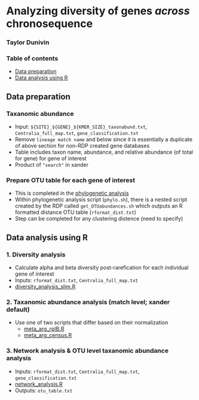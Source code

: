 # Analyzing diversity of genes *across* chronosequence
### Taylor Dunivin

### Table of contents
* [Data preparation](https://github.com/ShadeLab/Xander_arsenic/tree/master/diversity_analysis#data-preparation)
* [Data analysis using R](https://github.com/ShadeLab/Xander_arsenic/tree/master/diversity_analysis#data-analysis-using-r)

## Data preparation
### Taxanomic abundance
 * Input: ```${SITE}_${GENE}_${KMER_SIZE}_taxonabund.txt```, `Centralia_full_map.txt`, `gene_classification.txt`
 * Remove `lineage match name` and below since it is essentially a duplicate of above section for non-RDP created gene databases
 * Table includes taxon name, abundance, and relative abundance (of total for gene) for gene of interest
 * Product of ` "search" ` in xander

### Prepare OTU table for each gene of interest
* This is completed in the [phylogenetic analysis](https://github.com/ShadeLab/Xander_arsenic/tree/master/phylogenetic_analysis)
* Within phylogenetic analysis script (`phylo.sh`), there is a nested script created by the RDP called `get_OTUabundances.sh` which outputs an R formatted distance OTU table (`rformat_dist.txt`)
* Step can be completed for any clustering distence (need to specify)

## Data analysis using R 
### 1. Diversity analysis
* Calculate alpha and beta diversity post-rarefication for each individual gene of interest
* Inputs: `rformat_dist.txt`, `Centralia_full_map.txt`
* [diversity_analysis_slim.R](https://github.com/ShadeLab/Xander_arsenic/blob/master/diversity_analysis/diversity_analysis_slim.R)


### 2. Taxanomic abundance analysis (match level; xander default)
* Use one of two scripts that differ based on their normalization
    * [meta_arg_rplB.R](https://github.com/ShadeLab/Xander_arsenic/blob/master/diversity_analysis/meta_arg_rplB.R)
    * [meta_arg_census.R](https://github.com/ShadeLab/Xander_arsenic/blob/master/diversity_analysis/meta_arg_census.R)

### 3. Network analysis & OTU level taxanomic abundance analysis
* Inputs: `rformat_dist.txt`, `Centralia_full_map.txt`, `gene_classification.txt`
* [network_analysis.R](https://github.com/ShadeLab/Xander_arsenic/blob/master/diversity_analysis/network_analysis.R)
* Outputs: `otu_table.txt`

